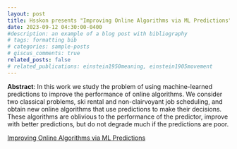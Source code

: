 ```yaml
---
layout: post
title: Hsskon presents "Improving Online Algorithms via ML Predictions"
date: 2023-09-12 04:30:00-0400
#description: an example of a blog post with bibliography
# tags: formatting bib
# categories: sample-posts
# giscus_comments: true
related_posts: false
# related_publications: einstein1950meaning, einstein1905movement
---
```



**Abstract**: In this work we study the problem of using machine-learned predictions to improve the performance of online algorithms. We consider two classical problems, ski rental and non-clairvoyant job scheduling, and obtain new online algorithms that use predictions to make their decisions. These algorithms are oblivious to the performance of the predictor, improve with better predictions, but do not degrade much if the predictions are poor.

[Improving Online Algorithms via ML Predictions](https://dl.acm.org/doi/pdf/10.5555/3327546.3327635)